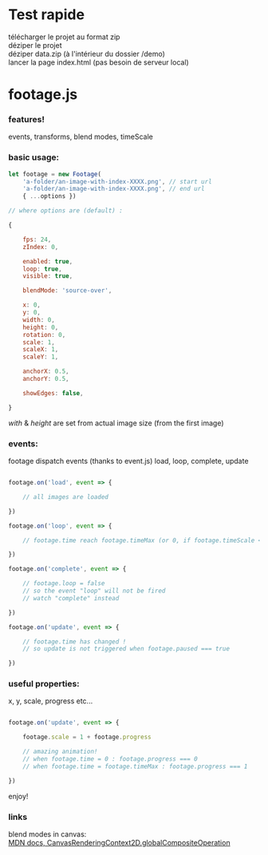 # Test rapide

télécharger le projet au format zip  
déziper le projet  
déziper data.zip (à l'intérieur du dossier /demo)  
lancer la page index.html (pas besoin de serveur local)  

# footage.js
### features!

events, transforms, blend modes, timeScale

### basic usage:

```javascript
let footage = new Footage(
	'a-folder/an-image-with-index-XXXX.png', // start url
	'a-folder/an-image-with-index-XXXX.png', // end url
	{ ...options })

// where options are (default) :

{

	fps: 24, 
	zIndex: 0,

	enabled: true,
	loop: true,
	visible: true,

	blendMode: 'source-over',

	x: 0,
	y: 0,
	width: 0,
	height: 0,
	rotation: 0,
	scale: 1,
	scaleX: 1,
	scaleY: 1,

	anchorX: 0.5,
	anchorY: 0.5,

	showEdges: false,

}
```

_with_ & _height_ are set from actual image size (from the first image)

### events:

footage dispatch events (thanks to event.js)
load, loop, complete, update

```javascript

footage.on('load', event => {

	// all images are loaded

})

footage.on('loop', event => {

	// footage.time reach footage.timeMax (or 0, if footage.timeScale < 0)

})

footage.on('complete', event => {

	// footage.loop = false
	// so the event "loop" will not be fired
	// watch "complete" instead

})

footage.on('update', event => {

	// footage.time has changed !
	// so update is not triggered when footage.paused === true

})

```

### useful properties: 

x, y, scale, progress etc...

```javascript

footage.on('update', event => {

	footage.scale = 1 + footage.progress

	// amazing animation!
	// when footage.time = 0 : footage.progress === 0
	// when footage.time = footage.timeMax : footage.progress === 1

})

```

enjoy!

### links

blend modes in canvas:  
[MDN docs, CanvasRenderingContext2D.globalCompositeOperation](https://developer.mozilla.org/en-US/docs/Web/API/CanvasRenderingContext2D/globalCompositeOperation)